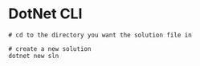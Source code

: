 # DotNet CLI

```pwsh
# cd to the directory you want the solution file in

# create a new solution
dotnet new sln


```